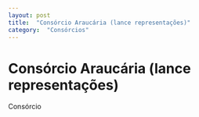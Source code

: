 ```yaml
---
layout: post
title:  "Consórcio Araucária (lance representações)"
category:  "Consórcios"
---
```


# Consórcio Araucária (lance representações)

Consórcio
